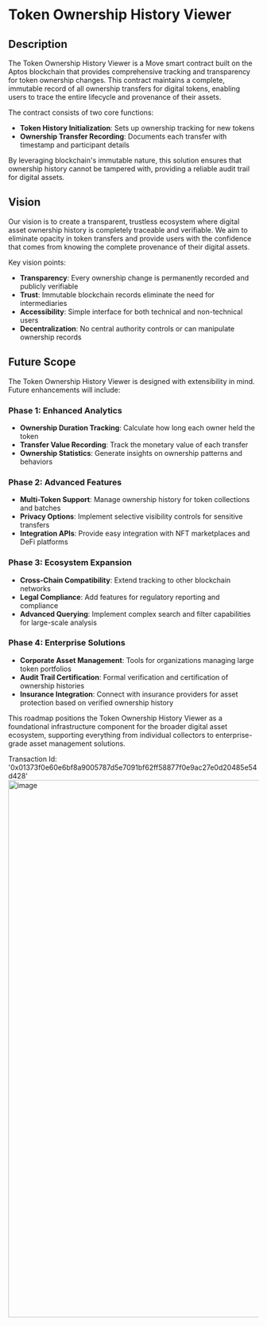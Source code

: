 # Token Ownership History Viewer

## Description

The Token Ownership History Viewer is a Move smart contract built on the Aptos blockchain that provides comprehensive tracking and transparency for token ownership changes. This contract maintains a complete, immutable record of all ownership transfers for digital tokens, enabling users to trace the entire lifecycle and provenance of their assets.

The contract consists of two core functions:
- **Token History Initialization**: Sets up ownership tracking for new tokens
- **Ownership Transfer Recording**: Documents each transfer with timestamp and participant details

By leveraging blockchain's immutable nature, this solution ensures that ownership history cannot be tampered with, providing a reliable audit trail for digital assets.

## Vision

Our vision is to create a transparent, trustless ecosystem where digital asset ownership history is completely traceable and verifiable. We aim to eliminate opacity in token transfers and provide users with the confidence that comes from knowing the complete provenance of their digital assets.

Key vision points:
- **Transparency**: Every ownership change is permanently recorded and publicly verifiable
- **Trust**: Immutable blockchain records eliminate the need for intermediaries
- **Accessibility**: Simple interface for both technical and non-technical users
- **Decentralization**: No central authority controls or can manipulate ownership records

## Future Scope

The Token Ownership History Viewer is designed with extensibility in mind. Future enhancements will include:

### Phase 1: Enhanced Analytics
- **Ownership Duration Tracking**: Calculate how long each owner held the token
- **Transfer Value Recording**: Track the monetary value of each transfer
- **Ownership Statistics**: Generate insights on ownership patterns and behaviors

### Phase 2: Advanced Features
- **Multi-Token Support**: Manage ownership history for token collections and batches
- **Privacy Options**: Implement selective visibility controls for sensitive transfers
- **Integration APIs**: Provide easy integration with NFT marketplaces and DeFi platforms

### Phase 3: Ecosystem Expansion
- **Cross-Chain Compatibility**: Extend tracking to other blockchain networks
- **Legal Compliance**: Add features for regulatory reporting and compliance
- **Advanced Querying**: Implement complex search and filter capabilities for large-scale analysis

### Phase 4: Enterprise Solutions
- **Corporate Asset Management**: Tools for organizations managing large token portfolios
- **Audit Trail Certification**: Formal verification and certification of ownership histories
- **Insurance Integration**: Connect with insurance providers for asset protection based on verified ownership history

This roadmap positions the Token Ownership History Viewer as a foundational infrastructure component for the broader digital asset ecosystem, supporting everything from individual collectors to enterprise-grade asset management solutions.

Transaction Id: '0x01373f0e60e6bf8a9005787d5e7091bf62ff58877f0e9ac27e0d20485e54d428'
<img width="1919" height="1079" alt="image" src="https://github.com/user-attachments/assets/8493a7de-0479-4294-836e-3dbaf35a1131" />
